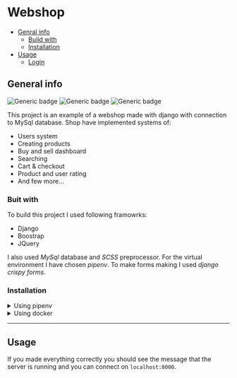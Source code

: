 # **Webshop**

* [Genral info](#general-info)
  * [Build with]()
  * [Installation]()
* [Usage]()
  * [Login]()


## **General info**
![Generic badge](https://img.shields.io/badge/Python-3.9-blue.svg)
![Generic badge](https://img.shields.io/badge/Django-3.2.1-blue.svg)
![Generic badge](https://img.shields.io/badge/License-MIT-green.svg)

This project is an example of a webshop made with django with connection to MySql database. Shop have implemented systems of:

* Users system
* Creating products
* Buy and sell dashboard
* Searching
* Cart & checkout
* Product and user rating
* And few more...

### **Buit with**
To build this project I used following framowrks:
* Django
* Boostrap
* JQuery

I also used *MySql* database and *SCSS* preprocessor. For the virtual environment I have chosen *pipenv*. To make forms making I used *django crispy forms*.

### **Installation**

<details>
<summary>Using pipenv</summary>

1. Clone repository - `git clone https://github.com/makubas/webshop-django`
2. Enter project directory - `cd webshop-django `
3. Create virtual environment - `pipenv install -r requirements.txt`
4. Run it - `pipenv shell`
5. Create databases for the project - `python manage.py migrate`
6. Run server - `python manage.py runserver`

</details>
<details>
<summary>Using docker</summary>

1. Clone repository - `git clone https://github.com/makubas/webshop-django`
2. Enter project directory - `cd webshop-django `
3. Open the settings.py file under `/webshop` and change `DATABASES/default/host from 'localhost' to 'db'`
4. Build docker services - `docker-compose build`
5. Create database - `docker-compose up -d db`
6. Run server - `docker-compose up web`

</details>

---

## **Usage**
If you made everything correctly you should see the message that the server is running and you can connect on `localhost:8000`.


